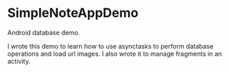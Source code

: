 SimpleNoteAppDemo
=================

Android database demo. 

I wrote this demo to learn how to use asynctasks to perform database operations and load url images.
I also wrote it to manage fragments in an activity.
